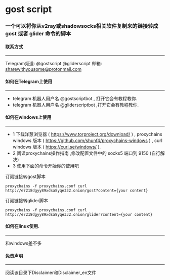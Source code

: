 gost script
======
### 一个可以将你从v2ray或shadowsocks相关软件复制来的链接转成 gost 或者 glider 命令的脚本

#### 联系方式
------
Telegram频道: @gostscript @gliderscript 
邮箱: sharewithyousome@protonmail.com

#### 如何在Telegram上使用
------
* telegram 机器人用户名 @gostscriptbot , 打开它会有教程教你. 
* telegram 机器人用户名 @gliderscriptbot ,打开它会有教程教你. 

#### 如何在windows上使用
------
* 1 下载洋葱浏览器 ( https://www.torproject.org/download/ ) , proxychains windows 版本 ( https://github.com/shunf4/proxychains-windows ) , curl windows 版本 ( https://curl.se/windows/ ).
* 2 阅读proxychains操作指南 ,修改配置文件中的 socks5 端口到 9150 (自行解决)
* 3 使用下面的命令开始你的使用吧

订阅链接转gost脚本
``` 
proxychains -f proxychains.conf curl http://e7218dgyy89xdsa8yqe332.onion/gost?content={your content}
```
订阅链接转glider脚本
``` 
proxychains -f proxychains.conf curl http://e7218dgyy89xdsa8yqe332.onion/glider?content={your content}
```

#### 如何在linux使用.
------
和windows差不多

#### 免责声明
------
阅读该目录下Disclaimer和Disclaimer_en文件
